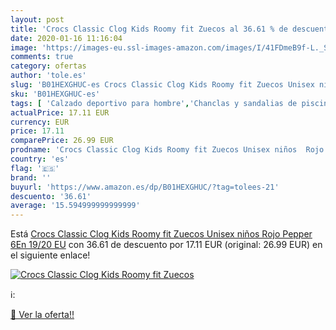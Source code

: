 ```yaml
---
layout: post
title: 'Crocs Classic Clog Kids Roomy fit Zuecos al 36.61 % de descuento'
date: 2020-01-16 11:16:04
image: 'https://images-eu.ssl-images-amazon.com/images/I/41FDmeB9f-L._SL400_.jpg'
comments: true
category: ofertas
author: 'tole.es'
slug: 'B01HEXGHUC-es Crocs Classic Clog Kids Roomy fit Zuecos Unisex niños Rojo...'
sku: 'B01HEXGHUC-es'
tags: [ 'Calzado deportivo para hombre','Chanclas y sandalias de piscina para hombre','Sandalias de vestir para hombre','Zapatillas y calzado deportivo para hombre','Zapatos','Zapatos para hombre','Zapatos y complementos','zuecos', ]
actualPrice: 17.11 EUR
currency: EUR
price: 17.11
comparePrice: 26.99 EUR
prodname: 'Crocs Classic Clog Kids Roomy fit Zuecos Unisex niños  Rojo  Pepper 6En   19/20 EU'
country: 'es'
flag: '🇪🇸'
brand: ''
buyurl: 'https://www.amazon.es/dp/B01HEXGHUC/?tag=tolees-21'
descuento: '36.61'
average: '15.594999999999999'
---
```


Está [Crocs Classic Clog Kids Roomy fit Zuecos Unisex niños  Rojo  Pepper 6En   19/20 EU](https://www.amazon.es/dp/B01HEXGHUC/?tag=tolees-21) con 36.61 de descuento por 17.11 EUR (original: 26.99 EUR) en el siguiente enlace!

[![Crocs Classic Clog Kids Roomy fit Zuecos](https://images-eu.ssl-images-amazon.com/images/I/41FDmeB9f-L._SL400_.jpg)](https://www.amazon.es/dp/B01HEXGHUC/?tag=tolees-21)

ℹ️:


[🛒 Ver la oferta!!](https://www.amazon.es/dp/B01HEXGHUC/?tag=tolees-21)
